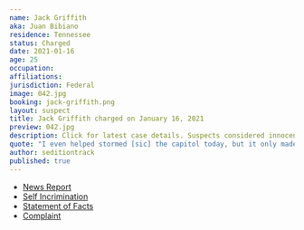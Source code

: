 ```yaml
---
name: Jack Griffith
aka: Juan Bibiano
residence: Tennessee
status: Charged
date: 2021-01-16
age: 25
occupation:
affiliations:
jurisdiction: Federal
image: 042.jpg
booking: jack-griffith.png
layout: suspect
title: Jack Griffith charged on January 16, 2021
preview: 042.jpg
description: Click for latest case details. Suspects considered innocent until proven guilty.
quote: "I even helped stormed [sic] the capitol today, but it only made things worse."
author: seditiontrack
published: true
---
```


- [News Report](https://www.newschannel5.com/news/gallatin-man-arrested-in-connection-with-capitol-riot)
- [Self Incrimination](https://twitter.com/ndelriego/status/1348468023888392193?s=20)
- [Statement of Facts](https://www.justice.gov/file/1355781/download)
- [Complaint](https://www.justice.gov/opa/page/file/1356476/download)